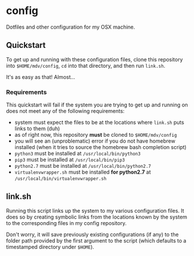 # config

Dotfiles and other configuration for my OSX machine.


## Quickstart

To get up and running with these configuration files, clone this repository into `$HOME/mdv/config`, `cd` into that directory, and then run `link.sh`.

It's as easy as that! Almost...

### Requirements

This quickstart will fail if the system you are trying to get up and running on does not meet any of the following requirements:

- system must expect the files to be at the locations where `link.sh` puts links to them (duh)
- as of right now, this repository **must** be cloned to `$HOME/mdv/config`
- you will see an (unproblematic) error if you do not have homebrew installed (when it tries to source the homebrew bash completion script)
- `python3` must be installed at `/usr/local/bin/python3`
- `pip3` must be installed at `/usr/local/bin/pip3`
- `python2.7` must be installed at `/usr/local/bin/python2.7`
- `virtualenvwrapper.sh` must be installed **for python2.7** at `/usr/local/bin/virtualenvwrapper.sh`


## link.sh

Running this script links up the system to my various configuration files.  It does so by creating symbolic links from the locations known by the system to the corresponding files in my config repository.

Don't worry, it will save previously existing configurations (if any) to the folder path provided by the first argument to the script (which defaults to a timestamped directory under `$HOME`).
